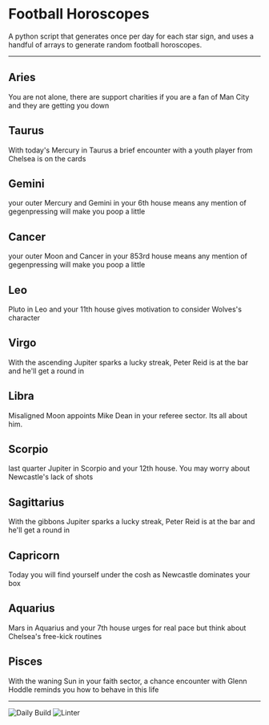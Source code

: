 # Football Horoscopes

A python script that generates once per day for each star sign, and uses a handful of arrays to generate random football horoscopes.

---

<!-- horoscopes_item starts -->
<h2>Aries</h2><p>You are not alone, there are support charities if you are a fan of Man City and they are getting you down</p><h2>Taurus</h2><p>With today's Mercury in Taurus a brief encounter with a youth player from Chelsea is on the cards</p><h2>Gemini</h2><p>your outer Mercury and Gemini in your 6th house means any mention of gegenpressing will make you poop a little</p><h2>Cancer</h2><p>your outer Moon and Cancer in your 853rd house means any mention of gegenpressing will make you poop a little</p><h2>Leo</h2><p>Pluto in Leo and your 11th house gives motivation to consider Wolves's character</p><h2>Virgo</h2><p>With the ascending Jupiter sparks a lucky streak, Peter Reid is at the bar and he'll get a round in</p><h2>Libra</h2><p>Misaligned Moon appoints Mike Dean in your referee sector. Its all about him.</p><h2>Scorpio</h2><p>last quarter Jupiter in Scorpio and your 12th house. You may worry about Newcastle's lack of shots</p><h2>Sagittarius</h2><p>With the gibbons Jupiter sparks a lucky streak, Peter Reid is at the bar and he'll get a round in</p><h2>Capricorn</h2><p>Today you will find yourself under the cosh as Newcastle dominates your box</p><h2>Aquarius</h2><p>Mars in Aquarius and your 7th house urges for real pace but think about Chelsea's free-kick routines</p><h2>Pisces</h2><p>With the waning Sun in your faith sector, a chance encounter with Glenn Hoddle reminds you how to behave in this life</p>
<!-- horoscopes_item ends -->

---

![Daily Build](https://github.com/MatBenfield/horofootball.thechels.uk/workflows/Daily%20Build/badge.svg) ![Linter](https://github.com/MatBenfield/horofootball.thechels.uk/workflows/Linter/badge.svg)
